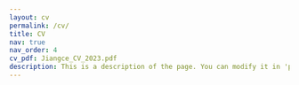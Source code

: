 ```yaml
---
layout: cv
permalink: /cv/
title: CV
nav: true
nav_order: 4
cv_pdf: Jiangce_CV_2023.pdf
description: This is a description of the page. You can modify it in 'pages/_cv.md'. You can also change or remove the top pdf download button.
---
```

